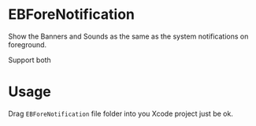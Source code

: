 # EBForeNotification
Show the Banners and Sounds as the same as the system notifications on foreground.

Support both 

# Usage
Drag `EBForeNotification` file folder into you Xcode project just be ok.